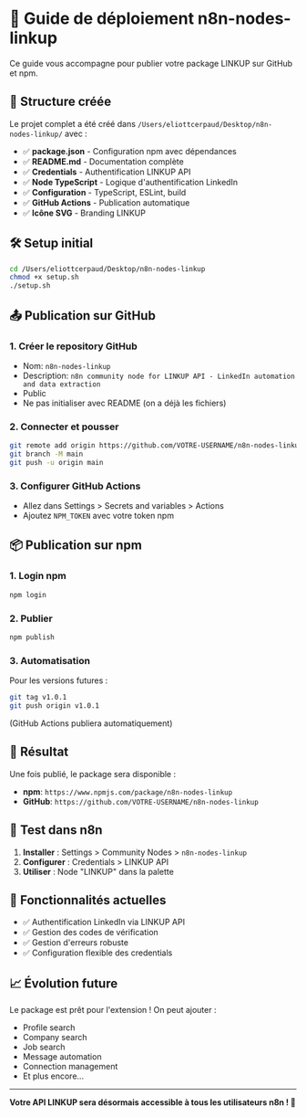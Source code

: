 # 🚀 Guide de déploiement n8n-nodes-linkup

Ce guide vous accompagne pour publier votre package LINKUP sur GitHub et npm.

## 📁 Structure créée

Le projet complet a été créé dans `/Users/eliottcerpaud/Desktop/n8n-nodes-linkup/` avec :

- ✅ **package.json** - Configuration npm avec dépendances
- ✅ **README.md** - Documentation complète
- ✅ **Credentials** - Authentification LINKUP API
- ✅ **Node TypeScript** - Logique d'authentification LinkedIn
- ✅ **Configuration** - TypeScript, ESLint, build
- ✅ **GitHub Actions** - Publication automatique
- ✅ **Icône SVG** - Branding LINKUP

## 🛠️ Setup initial

```bash
cd /Users/eliottcerpaud/Desktop/n8n-nodes-linkup
chmod +x setup.sh
./setup.sh
```

## 📤 Publication sur GitHub

### 1. Créer le repository GitHub
- Nom: `n8n-nodes-linkup`
- Description: `n8n community node for LINKUP API - LinkedIn automation and data extraction`
- Public
- Ne pas initialiser avec README (on a déjà les fichiers)

### 2. Connecter et pousser
```bash
git remote add origin https://github.com/VOTRE-USERNAME/n8n-nodes-linkup.git
git branch -M main
git push -u origin main
```

### 3. Configurer GitHub Actions
- Allez dans Settings > Secrets and variables > Actions
- Ajoutez `NPM_TOKEN` avec votre token npm

## 📦 Publication sur npm

### 1. Login npm
```bash
npm login
```

### 2. Publier
```bash
npm publish
```

### 3. Automatisation
Pour les versions futures :
```bash
git tag v1.0.1
git push origin v1.0.1
```
(GitHub Actions publiera automatiquement)

## 🎯 Résultat

Une fois publié, le package sera disponible :
- **npm**: `https://www.npmjs.com/package/n8n-nodes-linkup`
- **GitHub**: `https://github.com/VOTRE-USERNAME/n8n-nodes-linkup`

## 🔧 Test dans n8n

1. **Installer** : Settings > Community Nodes > `n8n-nodes-linkup`
2. **Configurer** : Credentials > LINKUP API
3. **Utiliser** : Node "LINKUP" dans la palette

## 🚀 Fonctionnalités actuelles

- ✅ Authentification LinkedIn via LINKUP API
- ✅ Gestion des codes de vérification
- ✅ Gestion d'erreurs robuste
- ✅ Configuration flexible des credentials

## 📈 Évolution future

Le package est prêt pour l'extension ! On peut ajouter :
- Profile search
- Company search
- Job search
- Message automation
- Connection management
- Et plus encore...

---

**Votre API LINKUP sera désormais accessible à tous les utilisateurs n8n ! 🎉**